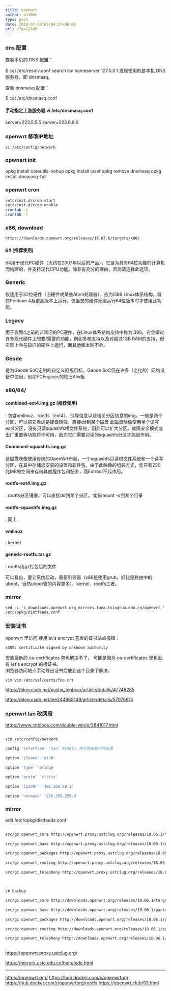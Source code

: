 ```yaml
---
title: openwrt
author: w1100n
type: post
date: 2018-07-26T05:04:27+00:00
url: /?p=12449
---
```

### dns 配置
查看本机的 DNS 配置：

$ cat /etc/resolv.conf
search lan
nameserver 127.0.0.1
发现使用的是本机 DNS 服务器，即 dnsmasq。

查看 dnsmasq 配置：

$ cat /etc/dnsmasq.conf

#### 手动指定上游服务器 vi /etc/dnsmasq.conf
server=223.5.5.5
server=223.6.6.6

### openwrt 修改IP地址
    vi /etc/config/network

### opwnert init
opkg install coreutils-nohup
opkg install ipset
opkg remove dnsmasq
opkg install dnsmasq-full


### openwrt cron

```bash
/etc/init.d/cron start
/etc/init.d/cron enable
crontab -e
crontab -l
```

### x86, download
    https://downloads.openwrt.org/releases/19.07.6/targets/x86/

#### 64 (推荐使用)
64用于现代PC硬件（大约在2007年以后的产品），它是为具有64位功能的计算机而构建的，并支持现代CPU功能。除非有充分的理由，否则请选择此选项。
### Generic  
仅适用于32位硬件（旧硬件或某些Atom处理器），应为i586 Linux体系结构，将在Pentium 4及更高版本上运行。仅当您的硬件无法运行64位版本时才使用此功能。
### Legacy
用于奔腾4之前的非常旧的PC硬件，在Linux体系结构支持中称为i386。它会错过许多现代硬件上想要/需要的功能，例如多核支持以及对超过1GB RAM的支持，但实际上会在较旧的硬件上运行，而其他版本则不会。
### Geode
是为Geode SoC定制的自定义旧版目标，Geode SoC仍在许多（老化的）网络设备中使用，例如PCEngines的较旧Alix板


### x86/64/
#### combined-ext4.img.gz (推荐使用)
: 包含vmlinuz、rootfs（ext4）、引导信息以及相关分区信息的img，一般是两个分区，可以把它看成是硬盘镜像，直接dd到某个磁盘
此磁盘映像使用单个读写ext4分区，没有只读squashfs根文件系统，因此可以扩大分区。故障安全模式或出厂重置等功能将不可用，因为它们需要只读的squashfs分区才能起作用。
#### Combined-squashfs.img.gz
该磁盘映像使用传统的OpenWrt布局，一个squashfs只读根文件系统和一个读写分区，在其中存储您安装的设置和软件包。由于此映像的组装方式，您只有230 兆MB的空间来存储其他程序包和配置，而Extroot不起作用。

#### rootfs-ext4.img.gz
: rootfs分区镜像，可以直接dd到某个分区，或者mount -o到某个目录

#### rootfs-squashfs.img.gz
: 同上

#### vmlinuz
: kernel

#### generic-rootfs.tar.gz
: rootfs用gz打包后的文件

可以看出，要让系统启动，需要引导器（x86是使用grub，好比是路由中的uboot，当然uboot管的内容更多）、kernel、rootfs三者。



### mirror
    sed -i 's_downloads.openwrt.org_mirrors.tuna.tsinghua.edu.cn/openwrt_' /etc/opkg/distfeeds.conf



### 安装证书
openwrt 里访问 使用let's encrypt 签发的证书站点报错： 

    x509: certificate signed by unknown authority

安装最新的 ca-certificates 包也解决不了， 可能是因为 ca-certificates 里也没有 let's encrypt 的根证书。  
浏览器访问站点手动导出证书后放到这个目录下解决。

    vim vim /etc/ssl/certs/foo.crt
https://blog.csdn.net/xushx_bigbear/article/details/47746285
  
https://blog.csdn.net/lee244868149/article/details/57076615

### openwrt lan 改网段
https://www.cnblogs.com/double-win/p/3841017.html

```bash
  
vim /etc/config/network

config 'interface' 'lan' #LAN口，用于路由器子网设置
          
option 'ifname' 'eth0'
          
option 'type' 'bridge'
          
option 'proto' 'static'
          
option 'ipaddr' '192.168.99.1'
          
option 'netmask' '255.255.255.0'

```
### mirror

edit /etc/opkg/distfeeds.conf

```bash
  
src/gz openwrt_core http://openwrt.proxy.ustclug.org/releases/18.06.1/targets/ipq806x/generic/packages
  
src/gz openwrt_base http://openwrt.proxy.ustclug.org/releases/18.06.1/packages/arm_cortex-a15_neon-vfpv4/base
  
src/gz openwrt_packages http://openwrt.proxy.ustclug.org/releases/18.06.1/packages/arm_cortex-a15_neon-vfpv4/packages
  
src/gz openwrt_routing http://openwrt.proxy.ustclug.org/releases/18.06.1/packages/arm_cortex-a15_neon-vfpv4/routing
  
src/gz openwrt_telephony http://openwrt.proxy.ustclug.org/releases/18.06.1/packages/arm_cortex-a15_neon-vfpv4/telephony
  
```

```bash
  
\# backup
  
src/gz openwrt_core http://downloads.openwrt.org/releases/18.06.1/targets/ipq806x/generic/packages
  
src/gz openwrt_base http://downloads.openwrt.org/releases/18.06.1/packages/arm_cortex-a15_neon-vfpv4/base
  
src/gz openwrt_packages http://downloads.openwrt.org/releases/18.06.1/packages/arm_cortex-a15_neon-vfpv4/packages
  
src/gz openwrt_routing http://downloads.openwrt.org/releases/18.06.1/packages/arm_cortex-a15_neon-vfpv4/routing
  
src/gz openwrt_telephony http://downloads.openwrt.org/releases/18.06.1/packages/arm_cortex-a15_neon-vfpv4/telephony
  
```

https://openwrt.proxy.ustclug.org/

https://mirrors.ustc.edu.cn/help/lede.html

---

https://openwrt.org/
https://hub.docker.com/u/openwrtorg
https://hub.docker.com/r/openwrtorg/rootfs
https://openwrt.club/93.html